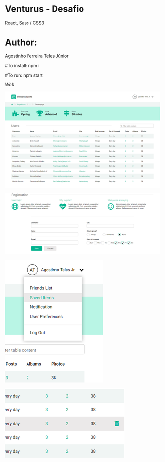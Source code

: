 # Venturus - Desafio
React, Sass / CSS3

# Author: 
Agostinho Ferreira Teles Júnior

#To install: 
npm i

#To run: 
npm start

*Web*

![Venturos Sports](https://github.com/atelesjr/Venturus---Desafio/blob/master/src/img/01.PNG)

![Venturos Sports](https://github.com/atelesjr/Venturus---Desafio/blob/master/src/img/02.PNG)

![Venturos Sports](https://github.com/atelesjr/Venturus---Desafio/blob/master/src/img/03.PNG)

![Venturos Sports](https://github.com/atelesjr/Venturus---Desafio/blob/master/src/img/04.PNG)